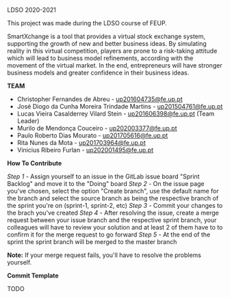 LDSO 2020-2021

This project was made during the LDSO course of FEUP.

SmartXchange is a tool that provides a virtual stock exchange system, supporting the growth of new
and better business ideas. By simulating reality in this virtual competition, players are prone to a risk-taking attitude which will lead to business model refinements, according with the movement of the virtual market. In the end, entrepreneurs will have stronger business models and greater confidence in their business ideas.

**TEAM**

- Christopher Fernandes de Abreu - up201604735@fe.up.pt
- José Diogo da Cunha Moreira Trindade Martins - up201504761@fe.up.pt
- Lucas Vieira Casalderrey Vilard Stein - up201606398@fe.up.pt (Team Leader)
- Murilo de Mendonça Couceiro - up202003377@fe.up.pt
- Paulo Roberto Dias Mourato - up201705616@fe.up.pt
- Rita Nunes da Mota - up201703964@fe.up.pt
- Vinicius Ribeiro Furlan - up202001495@fe.up.pt

**How To Contribute**

_Step 1_ - Assign yourself to an issue in the GitLab issue board "Sprint Backlog" and move it to the "Doing" board
_Step 2_ - On the issue page you've chosen, select the option "Create branch", use the default name for the branch and select the source branch as being the respective branch of the sprint you're on (sprint-1, sprint-2, etc)
_Step 3_ - Commit your changes to the brach you've created
_Step 4_ - After resolving the issue, create a merge request between your issue branch and the respective sprint branch, your colleagues will have to review your solution and at least 2 of them have to to confirm it for the merge request to go forward
_Step 5_ - At the end of the sprint the sprint branch will be merged to the master branch

**Note:** If your merge request fails, you'll have to resolve the problems yourself.

**Commit Template**

TODO